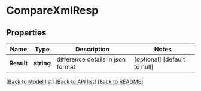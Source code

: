# CompareXmlResp

## Properties
Name | Type | Description | Notes
------------ | ------------- | ------------- | -------------
**Result** | **string** | difference details in json format | [optional] [default to null]

[[Back to Model list]](../README.md#documentation-for-models) [[Back to API list]](../README.md#documentation-for-api-endpoints) [[Back to README]](../README.md)

